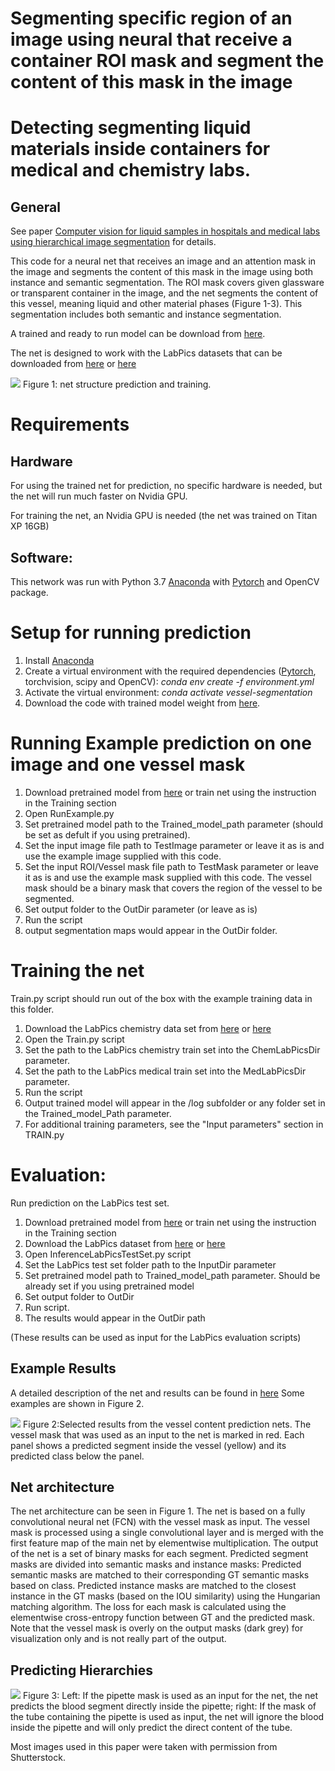 ﻿# Segmenting specific region of an image using neural that receive a container ROI mask and segment the content of this mask in the image

# Detecting segmenting liquid materials inside containers for medical and chemistry labs. 

## General
See paper [Computer vision for liquid samples in hospitals and medical labs using hierarchical image segmentation](https://arxiv.org/ftp/arxiv/papers/2105/2105.01456.pdf) for details.

This code for a neural net that receives an image and an attention mask in the image and segments the content of this mask in the image
using both instance and semantic segmentation. The ROI mask covers given glassware or transparent container in the image, and the net segments the content of this vessel, meaning liquid and other material phases (Figure 1-3).
This segmentation includes both semantic and instance segmentation.  

A trained and ready to run model can be download from [here](https://drive.google.com/file/d/1uqvTqEFqMDXCuoEDlfm3yjNnmpw2bX-b/view?usp=sharing).

The net is designed to work with the LabPics datasets that can be downloaded from [here](https://zenodo.org/record/4736111) or [here](https://www.kaggle.com/sagieppel/labpics-chemistry-labpics-medical)





![](Figure1.jpg)
Figure 1: net structure prediction and training.

# Requirements
## Hardware
For using the trained net for prediction, no specific hardware is needed, but the net will run much faster on Nvidia GPU.

For training the net, an Nvidia GPU is needed (the net was trained on Titan XP 16GB)

## Software:
This network was run with Python 3.7 [Anaconda](https://www.anaconda.com/download/) with  [Pytorch](https://pytorch.org/) and OpenCV package.





# Setup for running prediction
1) Install [Anaconda](https://www.anaconda.com/download/)
2) Create a virtual environment with the required dependencies ([Pytorch](https://pytorch.org/), torchvision, scipy and OpenCV): *conda env create -f environment.yml*
3) Activate the virtual environment: *conda activate vessel-segmentation*
4) Download the code with trained model weight from [here](https://drive.google.com/file/d/1uqvTqEFqMDXCuoEDlfm3yjNnmpw2bX-b/view?usp=sharing).


# Running Example prediction on one image and one vessel mask
1. Download pretrained model from [here](https://drive.google.com/file/d/1uqvTqEFqMDXCuoEDlfm3yjNnmpw2bX-b/view?usp=sharing) or train net using the instruction in the Training section
2. Open RunExample.py
3. Set pretrained model path to the Trained_model_path parameter (should be set as defult if you using pretrained).
4. Set the input image file path to TestImage parameter or leave it as is and use the example image supplied with this code.
5. Set the input ROI/Vessel mask file path to TestMask parameter or leave it as is and use the example mask supplied with this code. The vessel mask should be a binary mask that covers the region of the vessel to be segmented.
6. Set output folder to the OutDir parameter (or leave as is)
7. Run the script
8. output segmentation maps would appear in the OutDir folder.



# Training the net
Train.py script should run out of the box with the example training data in this folder.

1. Download the LabPics chemistry data set from [here](https://zenodo.org/record/4736111) or [here](https://www.kaggle.com/sagieppel/labpics-chemistry-labpics-medical)
2. Open the Train.py script
3. Set the path to the LabPics chemistry train set into the  ChemLabPicsDir parameter.
4. Set the path to the LabPics medical train set into the MedLabPicsDir parameter.
5. Run the script 
6. Output trained model will appear in the /log subfolder or any folder set in the Trained_model_Path parameter.
7. For additional training parameters, see the "Input parameters" section in TRAIN.py

# Evaluation:
Run prediction on the LabPics test set.

1. Download pretrained model from [here](https://drive.google.com/file/d/1uqvTqEFqMDXCuoEDlfm3yjNnmpw2bX-b/view?usp=sharing) or train net using the instruction in the Training section
2. Download the LabPics  dataset from [here](https://zenodo.org/record/4736111) or [here](https://www.kaggle.com/sagieppel/labpics-chemistry-labpics-medical)
3. Open InferenceLabPicsTestSet.py script
4. Set the LabPics test set folder path to the InputDir parameter
5. Set pretrained model path to Trained_model_path parameter. Should be already set if you using pretrained model   
5. Set output folder to OutDir
6. Run script.
7. The results would appear in the OutDir path 

(These results can be used as input for the LabPics evaluation scripts)

## Example Results
A detailed description of the net and results can be found in [here](https://arxiv.org/ftp/arxiv/papers/2105/2105.01456.pdf)
Some examples are shown in Figure 2.

![](Figure2.jpg)
Figure 2:Selected results from the vessel content prediction nets. The vessel mask that was used as an input to the net is marked in red. Each panel shows a predicted segment inside the vessel (yellow) and its predicted class below the panel.

## Net architecture
The net architecture can be seen in Figure 1. 
The net is based on a fully convolutional neural net (FCN) with the vessel mask as input. The vessel mask is processed using a single convolutional layer and is merged with the first feature map of the main net by elementwise multiplication. The output of the net is a set of binary masks for each segment. Predicted segment masks are divided into semantic masks and instance masks: Predicted semantic masks are matched to their corresponding GT semantic masks based on class. Predicted instance masks are matched to the closest instance in the GT masks (based on the IOU similarity) using the Hungarian matching algorithm. The loss for each mask is calculated using the elementwise cross-entropy function between GT and the predicted mask. Note that the vessel mask is overly on the output masks (dark grey) for visualization only and is not really part of the output.

## Predicting Hierarchies
![](Figure3.jpg)
Figure 3: Left: If the pipette mask is used as an input for the net, the net predicts the blood segment directly inside the pipette; right: If the mask of the tube containing the pipette is used as input, the net will ignore the blood inside the pipette and will only predict the direct content of the tube.

Most images used in this paper were taken with permission from Shutterstock.

